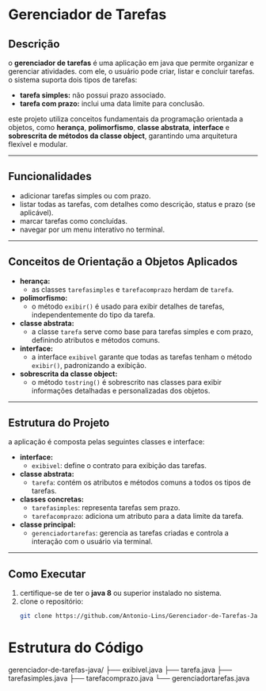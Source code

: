 # Gerenciador de Tarefas

## Descrição
o **gerenciador de tarefas** é uma aplicação em java que permite organizar e gerenciar atividades. com ele, o usuário pode criar, listar e concluir tarefas. o sistema suporta dois tipos de tarefas:
 
- **tarefa simples:** não possui prazo associado.  
- **tarefa com prazo:** inclui uma data limite para conclusão.  

este projeto utiliza conceitos fundamentais da programação orientada a objetos, como **herança**, **polimorfismo**, **classe abstrata**, **interface** e **sobrescrita de métodos da classe object**, garantindo uma arquitetura flexível e modular.

---

## Funcionalidades
- adicionar tarefas simples ou com prazo.  
- listar todas as tarefas, com detalhes como descrição, status e prazo (se aplicável).  
- marcar tarefas como concluídas.  
- navegar por um menu interativo no terminal.   

---

## Conceitos de Orientação a Objetos Aplicados
- **herança:**  
  - as classes `tarefasimples` e `tarefacomprazo` herdam de `tarefa`.  
- **polimorfismo:**  
  - o método `exibir()` é usado para exibir detalhes de tarefas, independentemente do tipo da tarefa.  
- **classe abstrata:**  
  - a classe `tarefa` serve como base para tarefas simples e com prazo, definindo atributos e métodos comuns.  
- **interface:**  
  - a interface `exibivel` garante que todas as tarefas tenham o método `exibir()`, padronizando a exibição.  
- **sobrescrita da classe object:**  
  - o método `tostring()` é sobrescrito nas classes para exibir informações detalhadas e personalizadas dos objetos.

---

## Estrutura do Projeto
a aplicação é composta pelas seguintes classes e interface:

- **interface:**  
  - `exibivel`: define o contrato para exibição das tarefas.  
- **classe abstrata:**  
  - `tarefa`: contém os atributos e métodos comuns a todos os tipos de tarefas.  
- **classes concretas:**  
  - `tarefasimples`: representa tarefas sem prazo.  
  - `tarefacomprazo`: adiciona um atributo para a data limite da tarefa.  
- **classe principal:**  
  - `gerenciadortarefas`: gerencia as tarefas criadas e controla a interação com o usuário via terminal.

---

## Como Executar

1. certifique-se de ter o **java 8** ou superior instalado no sistema.  
2. clone o repositório:  
   ```bash
   git clone https://github.com/Antonio-Lins/Gerenciador-de-Tarefas-Java.git

# Estrutura do Código
gerenciador-de-tarefas-java/
├── exibivel.java
├── tarefa.java
├── tarefasimples.java
├── tarefacomprazo.java
└── gerenciadortarefas.java
